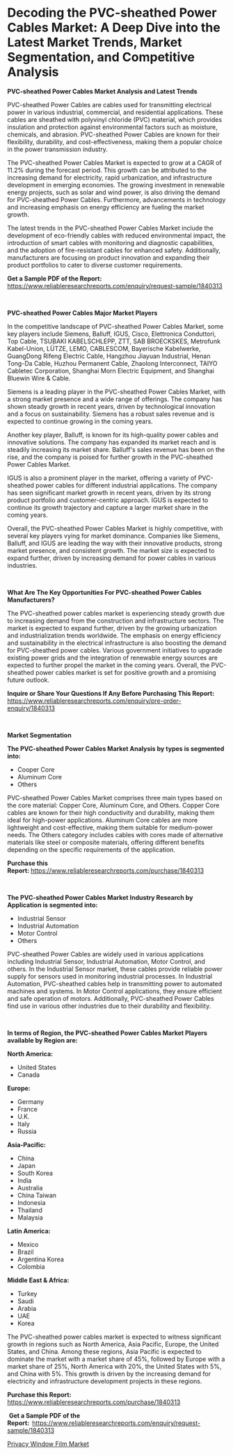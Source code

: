 <p><h1>Decoding the PVC-sheathed Power Cables Market: A Deep Dive into the Latest Market Trends, Market Segmentation, and Competitive Analysis</h1></p><p><strong>PVC-sheathed Power Cables Market Analysis and Latest Trends</strong></p>
<p><p>PVC-sheathed Power Cables are cables used for transmitting electrical power in various industrial, commercial, and residential applications. These cables are sheathed with polyvinyl chloride (PVC) material, which provides insulation and protection against environmental factors such as moisture, chemicals, and abrasion. PVC-sheathed Power Cables are known for their flexibility, durability, and cost-effectiveness, making them a popular choice in the power transmission industry.</p><p>The PVC-sheathed Power Cables Market is expected to grow at a CAGR of 11.2% during the forecast period. This growth can be attributed to the increasing demand for electricity, rapid urbanization, and infrastructure development in emerging economies. The growing investment in renewable energy projects, such as solar and wind power, is also driving the demand for PVC-sheathed Power Cables. Furthermore, advancements in technology and increasing emphasis on energy efficiency are fueling the market growth.</p><p>The latest trends in the PVC-sheathed Power Cables Market include the development of eco-friendly cables with reduced environmental impact, the introduction of smart cables with monitoring and diagnostic capabilities, and the adoption of fire-resistant cables for enhanced safety. Additionally, manufacturers are focusing on product innovation and expanding their product portfolios to cater to diverse customer requirements.</p></p>
<p><strong>Get a Sample PDF of the Report:&nbsp;</strong> <a href="https://www.reliableresearchreports.com/enquiry/request-sample/1840313">https://www.reliableresearchreports.com/enquiry/request-sample/1840313</a></p>
<p>&nbsp;</p>
<p><strong>PVC-sheathed Power Cables Major Market Players</strong></p>
<p><p>In the competitive landscape of PVC-sheathed Power Cables Market, some key players include Siemens, Balluff, IGUS, Cisco, Elettronica Conduttori, Top Cable, TSUBAKI KABELSCHLEPP, ZTT, SAB BROECKSKES, Metrofunk Kabel-Union, LÜTZE, LEMO, CABLESCOM, Bayerische Kabelwerke, GuangDong Rifeng Electric Cable, Hangzhou Jiayuan Industrial, Henan Tong-Da Cable, Huzhou Permanent Cable, Zhaolong Interconnect, TAIYO Cabletec Corporation, Shanghai Morn Electric Equipment, and Shanghai Bluewin Wire & Cable.</p><p>Siemens is a leading player in the PVC-sheathed Power Cables Market, with a strong market presence and a wide range of offerings. The company has shown steady growth in recent years, driven by technological innovation and a focus on sustainability. Siemens has a robust sales revenue and is expected to continue growing in the coming years.</p><p>Another key player, Balluff, is known for its high-quality power cables and innovative solutions. The company has expanded its market reach and is steadily increasing its market share. Balluff's sales revenue has been on the rise, and the company is poised for further growth in the PVC-sheathed Power Cables Market.</p><p>IGUS is also a prominent player in the market, offering a variety of PVC-sheathed power cables for different industrial applications. The company has seen significant market growth in recent years, driven by its strong product portfolio and customer-centric approach. IGUS is expected to continue its growth trajectory and capture a larger market share in the coming years.</p><p>Overall, the PVC-sheathed Power Cables Market is highly competitive, with several key players vying for market dominance. Companies like Siemens, Balluff, and IGUS are leading the way with their innovative products, strong market presence, and consistent growth. The market size is expected to expand further, driven by increasing demand for power cables in various industries.</p></p>
<p>&nbsp;</p>
<p><strong>What Are The Key Opportunities For PVC-sheathed Power Cables Manufacturers?</strong></p>
<p><p>The PVC-sheathed power cables market is experiencing steady growth due to increasing demand from the construction and infrastructure sectors. The market is expected to expand further, driven by the growing urbanization and industrialization trends worldwide. The emphasis on energy efficiency and sustainability in the electrical infrastructure is also boosting the demand for PVC-sheathed power cables. Various government initiatives to upgrade existing power grids and the integration of renewable energy sources are expected to further propel the market in the coming years. Overall, the PVC-sheathed power cables market is set for positive growth and a promising future outlook.</p></p>
<p><strong>Inquire or Share Your Questions If Any Before Purchasing This Report:</strong> <a href="https://www.reliableresearchreports.com/enquiry/pre-order-enquiry/1840313">https://www.reliableresearchreports.com/enquiry/pre-order-enquiry/1840313</a></p>
<p>&nbsp;</p>
<p><strong>Market Segmentation</strong></p>
<p><strong>The PVC-sheathed Power Cables Market Analysis by types is segmented into:</strong></p>
<p><ul><li>Cooper Core</li><li>Aluminum Core</li><li>Others</li></ul></p>
<p><p>PVC-sheathed Power Cables Market comprises three main types based on the core material: Copper Core, Aluminum Core, and Others. Copper Core cables are known for their high conductivity and durability, making them ideal for high-power applications. Aluminum Core cables are more lightweight and cost-effective, making them suitable for medium-power needs. The Others category includes cables with cores made of alternative materials like steel or composite materials, offering different benefits depending on the specific requirements of the application.</p></p>
<p><strong>Purchase this Report:&nbsp;</strong><a href="https://www.reliableresearchreports.com/purchase/1840313">https://www.reliableresearchreports.com/purchase/1840313</a></p>
<p>&nbsp;</p>
<p><strong>The PVC-sheathed Power Cables Market Industry Research by Application is segmented into:</strong></p>
<p><ul><li>Industrial Sensor</li><li>Industrial Automation</li><li>Motor Control</li><li>Others</li></ul></p>
<p><p>PVC-sheathed Power Cables are widely used in various applications including Industrial Sensor, Industrial Automation, Motor Control, and others. In the Industrial Sensor market, these cables provide reliable power supply for sensors used in monitoring industrial processes. In Industrial Automation, PVC-sheathed cables help in transmitting power to automated machines and systems. In Motor Control applications, they ensure efficient and safe operation of motors. Additionally, PVC-sheathed Power Cables find use in various other industries due to their durability and flexibility.</p></p>
<p>&nbsp;</p>
<p><strong>In terms of Region, the PVC-sheathed Power Cables Market Players available by Region are:</strong></p>
<p>
    <p> <strong> North America: </strong>
        <ul>
            <li>United States</li>
            <li>Canada</li>
        </ul>
        </p> 
    <p> <strong> Europe: </strong>
        <ul>
            <li>Germany</li>
            <li>France</li>
            <li>U.K.</li>
            <li>Italy</li>
            <li>Russia</li>
        </ul>
        </p> 
    <p> <strong> Asia-Pacific: </strong>
        <ul>
            <li>China</li>
            <li>Japan</li>
            <li>South Korea</li>
            <li>India</li>
            <li>Australia</li>
            <li>China Taiwan</li>
            <li>Indonesia</li>
            <li>Thailand</li>
            <li>Malaysia</li>
        </ul>
        </p> 
    <p> <strong> Latin America: </strong>
        <ul>
            <li>Mexico</li>
            <li>Brazil</li>
            <li>Argentina Korea</li>
            <li>Colombia</li>
        </ul>
        </p> 
    <p> <strong> Middle East & Africa: </strong>
        <ul>
            <li>Turkey</li>
            <li>Saudi</li>
            <li>Arabia</li>
            <li>UAE</li>
            <li>Korea</li>
        </ul>
    </p>
    </p>
<p><p>The PVC-sheathed power cables market is expected to witness significant growth in regions such as North America, Asia Pacific, Europe, the United States, and China. Among these regions, Asia Pacific is expected to dominate the market with a market share of 45%, followed by Europe with a market share of 25%, North America with 20%, the United States with 5%, and China with 5%. This growth is driven by the increasing demand for electricity and infrastructure development projects in these regions.</p></p>
<p><strong>Purchase this Report: </strong><a href="https://www.reliableresearchreports.com/purchase/1840313">https://www.reliableresearchreports.com/purchase/1840313</a></p>
<p>&nbsp;<strong>Get a Sample PDF of the Report:&nbsp;&nbsp;</strong><a href="https://www.reliableresearchreports.com/enquiry/request-sample/1840313">https://www.reliableresearchreports.com/enquiry/request-sample/1840313</a></p>
<p><strong></strong></p>
<p><p><a href="https://carnation-joke-41f.notion.site/Global-Privacy-Window-Film-Market-by-Types-Applications-and-Major-Players-with-Regional-Growth-Ra-8d8de3efcc994acd83beddf098a9e198">Privacy Window Film Market</a></p></p>